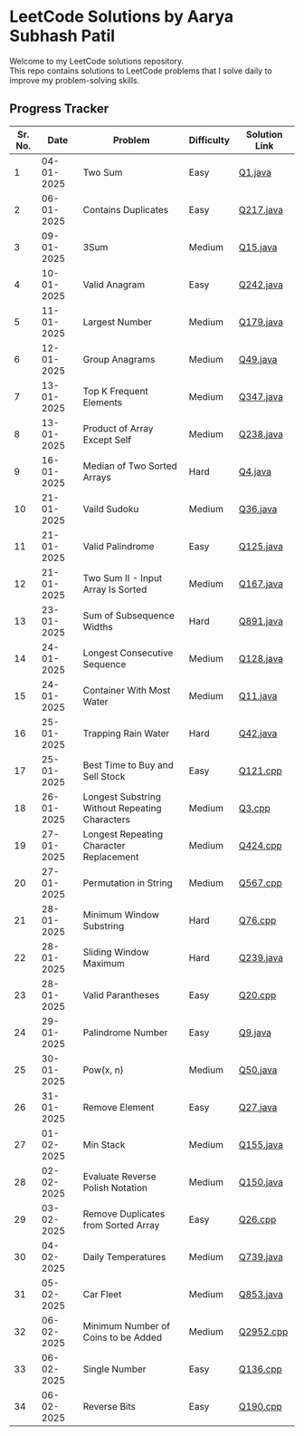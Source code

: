 # LeetCode Solutions by Aarya Subhash Patil

Welcome to my LeetCode solutions repository.  
This repo contains solutions to LeetCode problems that I solve daily to improve my problem-solving skills.


## Progress Tracker

Sr. No. | Date       | Problem                                          | Difficulty | Solution Link                   |
--------|------------|--------------------------------------------------|------------|---------------------------------|
1       | 04-01-2025 | Two Sum                                          | Easy       | [Q1.java](./Easy/Q1.java)       |
2       | 06-01-2025 | Contains Duplicates                              | Easy       | [Q217.java](./Easy/Q217.java)   |
3       | 09-01-2025 | 3Sum                                             | Medium     | [Q15.java](./Medium/Q15.java)   |
4       | 10-01-2025 | Valid Anagram                                    | Easy       | [Q242.java](./Easy/Q242.java)   |
5       | 11-01-2025 | Largest Number                                   | Medium     | [Q179.java](./Medium/Q179.java) |
6       | 12-01-2025 | Group Anagrams                                   | Medium     | [Q49.java](./Medium/Q49.java)   |
7       | 13-01-2025 | Top K Frequent Elements                          | Medium     | [Q347.java](./Medium/Q347.java) |
8       | 13-01-2025 | Product of Array Except Self                     | Medium     | [Q238.java](./Medium/Q238.java) |
9       | 16-01-2025 | Median of Two Sorted Arrays                      | Hard       | [Q4.java](./Hard/Q4.java)       |
10      | 21-01-2025 | Vaild Sudoku                                     | Medium     | [Q36.java](./Medium/Q36.java)   |
11      | 21-01-2025 | Valid Palindrome                                 | Easy       | [Q125.java](./Easy/Q125.java)   |
12      | 21-01-2025 | Two Sum II - Input Array Is Sorted               | Medium     | [Q167.java](./Medium/Q167.java) |
13      | 23-01-2025 | Sum of Subsequence Widths                        | Hard       | [Q891.java](./Hard/Q891.java)   |
14      | 24-01-2025 | Longest Consecutive Sequence                     | Medium     | [Q128.java](./Medium/Q128.java) |
15      | 24-01-2025 | Container With Most Water                        | Medium     | [Q11.java](./Medium/Q11.java)   |
16      | 25-01-2025 | Trapping Rain Water                              | Hard       | [Q42.java](./Hard/Q42.java)     | 
17      | 25-01-2025 | Best Time to Buy and Sell Stock                  | Easy       | [Q121.cpp](./Easy/Q121.cpp)     |
18      | 26-01-2025 | Longest Substring Without Repeating Characters   | Medium     | [Q3.cpp](./Medium/Q3.cpp)       |
19      | 27-01-2025 | Longest Repeating Character Replacement          | Medium     | [Q424.cpp](./Medium/Q424.cpp)   |
20      | 27-01-2025 | Permutation in String                            | Medium     | [Q567.cpp](./Medium/Q567.cpp)   |
21      | 28-01-2025 | Minimum Window Substring                         | Hard       | [Q76.cpp](./Hard/Q76.cpp)       |
22      | 28-01-2025 | Sliding Window Maximum                           | Hard       | [Q239.java](./Hard/Q239.java)   |
23      | 28-01-2025 | Valid Parantheses                                | Easy       | [Q20.cpp](./Easy/Q20.cpp)       |
24      | 29-01-2025 | Palindrome Number                                | Easy       | [Q9.java](./Easy/Q9.java)       |
25      | 30-01-2025 | Pow(x, n)                                        | Medium     | [Q50.java](./Medium/Q50.java)   |
26      | 31-01-2025 | Remove Element                                   | Easy       | [Q27.java](./Easy/Q27.java)     |
27      | 01-02-2025 | Min Stack                                        | Medium     | [Q155.java](./Medium/Q155.java) |
28      | 02-02-2025 | Evaluate Reverse Polish Notation                 | Medium     | [Q150.java](./Medium/Q150.java) |
29      | 03-02-2025 | Remove Duplicates from Sorted Array              | Easy       | [Q26.cpp](./Easy/Q26.cpp)       |
30      | 04-02-2025 | Daily Temperatures                               | Medium     | [Q739.java](./Medium/Q739.java) |
31      | 05-02-2025 | Car Fleet                                        | Medium     | [Q853.java](./Medium/Q853.java) |
32      | 06-02-2025 | Minimum Number of Coins to be Added              | Medium     | [Q2952.cpp](./Medium/Q2952.cpp) |
33      | 06-02-2025 | Single Number                                    | Easy       | [Q136.cpp](./Easy/Q136.cpp)     |
34      | 06-02-2025 | Reverse Bits                                     | Easy       | [Q190.cpp](./Easy/Q190.cpp)     |